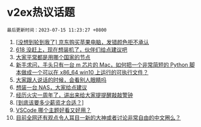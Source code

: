 # v2ex热议话题

`最后更新时间：2023-07-15 11:23:27 +0800`

1. [[没想到轮到我了] 京东购买苹果电脑，发错颜色拒不承认](https://www.v2ex.com/t/956728)
1. [618 没赶上，现在想装机了，伙伴们给点建议吧](https://www.v2ex.com/t/956707)
1. [大家平常都是用哪个国家的节点](https://www.v2ex.com/t/956758)
1. [新手求问，手头只有一台 m 芯片的 Mac，如何把一个非常简短的 Python 脚本做成一个可以在 x86_64 win10 上运行的可执行文件？](https://www.v2ex.com/t/956844)
1. [大家跟人说话的时候，会看别人眼睛吗](https://www.v2ex.com/t/956718)
1. [想装一台 NAS，大家给点建议](https://www.v2ex.com/t/956739)
1. [经历火灾一周年了，讲出来给大家提提醒敲敲警钟](https://www.v2ex.com/t/956769)
1. [[到底该要多少薪资才合适？]](https://www.v2ex.com/t/956729)
1. [VSCode 哪个主题好看又好用？](https://www.v2ex.com/t/956877)
1. [目前全网还有观点令人耳目一新的大神或者讨论非常自由的中文圈么？](https://www.v2ex.com/t/956799)

